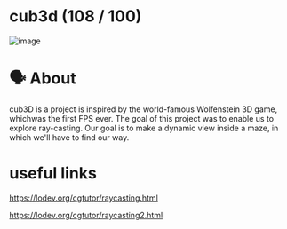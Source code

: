 # cub3d (108 / 100)

![image](https://user-images.githubusercontent.com/100579404/215267167-20cabfab-0405-4b70-a6f4-a050b732d99a.png)

# 🗣️ About

cub3D is a project is inspired by the world-famous Wolfenstein 3D game, which﻿was the first FPS ever. The goal of this project was to enable us to explore ray-casting. Our goal is to make a dynamic view inside a maze, in which we'll have to find our way.


# useful links

https://lodev.org/cgtutor/raycasting.html

https://lodev.org/cgtutor/raycasting2.html
